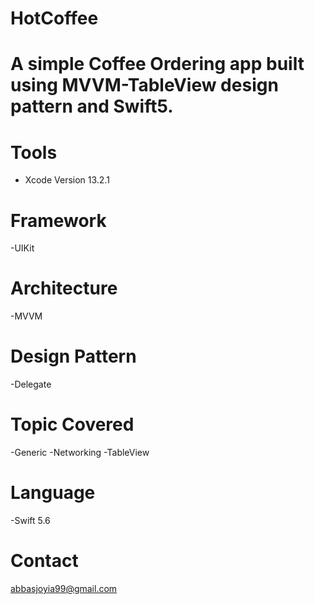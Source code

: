 # HotCoffee
# A simple Coffee Ordering app built using MVVM-TableView design pattern and Swift5.

# Tools
- Xcode Version 13.2.1

# Framework
-UIKit

# Architecture
-MVVM

# Design Pattern
-Delegate

# Topic Covered
-Generic
-Networking
-TableView
# Language 
-Swift 5.6

# Contact 
abbasjoyia99@gmail.com
